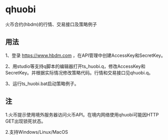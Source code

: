 # qhuobi

  火币合约(hbdm)的行情、交易接口及策略例子

## 用法

1、登录 <https://www.hbdm.com> ，在API管理中创建AccessKey和SecretKey。

2、用studio等支持q脚本的编辑器打开ts_huobi.q，修改AccessKey和SecretKey。并根据实际情况修改策略代码。行情和交易接口见qhuobi.q。

3、运行ts_huobi.bat启动策略例子。

## 注

1.火币提示使用境外服务器访问火币API。在境内网络使用qhuobi可能因HTTP GET出现锁死状态。

2.支持Windows/Linux/MacOS
